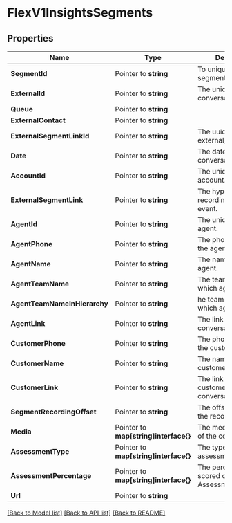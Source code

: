 # FlexV1InsightsSegments

## Properties

Name | Type | Description | Notes
------------ | ------------- | ------------- | -------------
**SegmentId** | Pointer to **string** | To unique id of the segment |
**ExternalId** | Pointer to **string** | The unique id for the conversation. |
**Queue** | Pointer to **string** |  |
**ExternalContact** | Pointer to **string** |  |
**ExternalSegmentLinkId** | Pointer to **string** | The uuid for the external_segment_link. |
**Date** | Pointer to **string** | The date of the conversation. |
**AccountId** | Pointer to **string** | The unique id for the account. |
**ExternalSegmentLink** | Pointer to **string** | The hyperlink to recording of the task event. |
**AgentId** | Pointer to **string** | The unique id for the agent. |
**AgentPhone** | Pointer to **string** | The phone number of the agent. |
**AgentName** | Pointer to **string** | The name of the agent. |
**AgentTeamName** | Pointer to **string** | The team name to which agent belongs. |
**AgentTeamNameInHierarchy** | Pointer to **string** | he team name to which agent belongs. |
**AgentLink** | Pointer to **string** | The link to the agent conversation. |
**CustomerPhone** | Pointer to **string** | The phone number of the customer. |
**CustomerName** | Pointer to **string** | The name of the customer. |
**CustomerLink** | Pointer to **string** | The link to the customer conversation. |
**SegmentRecordingOffset** | Pointer to **string** | The offset value for the recording. |
**Media** | Pointer to **map[string]interface{}** | The media identifiers of the conversation. |
**AssessmentType** | Pointer to **map[string]interface{}** | The type of the assessment. |
**AssessmentPercentage** | Pointer to **map[string]interface{}** | The percentage scored on the Assessments. |
**Url** | Pointer to **string** |  |

[[Back to Model list]](../README.md#documentation-for-models) [[Back to API list]](../README.md#documentation-for-api-endpoints) [[Back to README]](../README.md)


